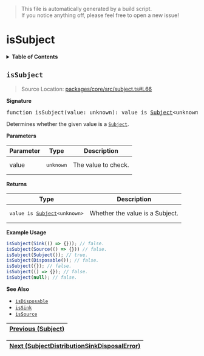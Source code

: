 > This file is automatically generated by a build script.<br>If you notice anything off, please feel free to open a new issue!

# isSubject

<details><summary><b>Table of Contents</b></summary>

1. [<code>isSubject</code>](#isSubject)</details>

## <a name="isSubject"></a><code>isSubject</code>

> Source Location: [packages\/core\/src\/subject.ts#L66](..\/..\/packages\/core\/src\/subject.ts#L66)

<b>Signature</b>

<pre>function isSubject(value: unknown): value is <a href="00-Subject.md#Subject-Interface">Subject</a>&lt;unknown&gt;</pre>

Determines whether the given value is a <code>[Subject](00-Subject.md#Subject)</code>.

<b>Parameters</b>

| Parameter | Type | Description |
| --- | --- | --- |
| value | <pre lang="ts">unknown</pre> | The value to check. |

<b>Returns</b>

| Type | Description |
| --- | --- |
| <pre>value is [Subject](00-Subject.md#Subject-Interface)&lt;unknown&gt;</pre> | Whether the value is a Subject. |

<b>Example Usage</b>

```ts
isSubject(Sink(() => {})); // false.
isSubject(Source(() => {})) // false.
isSubject(Subject()); // true.
isSubject(Disposable()); // false.
isSubject({}); // false.
isSubject(() => {}); // false.
isSubject(null); // false.
```

<b>See Also</b>

- <code>[isDisposable](..\/01-api-disposable\/01-isDisposable.md#isDisposable)</code>
- <code>[isSink](..\/03-api-source\/03-isSink.md#isSink)</code>
- <code>[isSource](..\/03-api-source\/01-isSource.md#isSource)</code><br>

| [Previous \(Subject\)](00-Subject.md#readme) |
| --- |

<div align="right">

| [Next \(SubjectDistributionSinkDisposalError\)](02-SubjectDistributionSinkDisposalError.md#readme) |
| --- |
</div>
